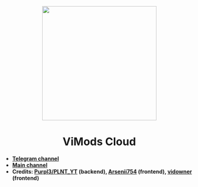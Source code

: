 <p align="center">
  <img src="https://github.com/purpl3-yt/ViMods-Cloud/assets/80628386/a155dd01-82a9-45dc-8050-c7e95d39ffd0" width='300px'></img>
</p>

<h1 align='center'>ViMods Cloud</h1>

* [**Telegram channel**](https://t.me/vimods_cloud)
* [**Main channel**](https://t.me/vimods)
* **Credits: [Purpl3/PLNT_YT](https://t.me/PLNT_YT) (backend), [Arsenii754](https://t.me/arsenii754) (frontend), [vidowner](https://t.me/vidowner) (frontend)**
